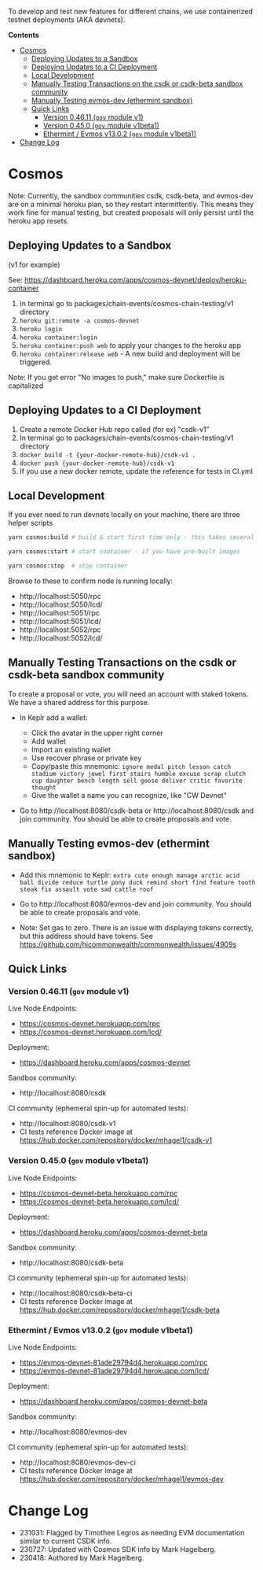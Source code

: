 To develop and test new features for different chains, we use containerized testnet deployments (AKA devnets).

**Contents**
- [Cosmos](#cosmos)
  * [Deploying Updates to a Sandbox](#deploying-updates-to-a-sandbox)
  * [Deploying Updates to a CI Deployment](#deploying-updates-to-a-ci-deployment)
  * [Local Development](#local-development)
  * [Manually Testing Transactions on the csdk or csdk-beta sandbox community](#manually-testing-transactions-on-the-csdk-or-csdk-beta-sandbox-community)
  * [Manually Testing evmos-dev (ethermint sandbox)](#manually-testing-evmos-dev--ethermint-sandbox-)
  * [Quick Links](#quick-links)
    + [Version 0.46.11 (`gov` module v1)](#version-04611---gov--module-v1-)
    + [Version 0.45.0 (`gov` module v1beta1)](#version-0450---gov--module-v1beta1-)
    + [Ethermint / Evmos v13.0.2 (`gov` module v1beta1)](#ethermint---evmos-v1302---gov--module-v1beta1-)
- [Change Log](#change-log)

# Cosmos

Note: Currently, the sandbox communities csdk, csdk-beta, and evmos-dev are on a minimal heroku plan, so they restart intermittently. This means they work fine for manual testing, but created proposals will only persist until the heroku app resets.

## Deploying Updates to a Sandbox

(v1 for example)

See: https://dashboard.heroku.com/apps/cosmos-devnet/deploy/heroku-container

1. In terminal go to packages/chain-events/cosmos-chain-testing/v1 directory
2. `heroku git:remote -a cosmos-devnet`
3. `heroku login`
4. `heroku container:login`
5. `heroku container:push web` to apply your changes to the heroku app
6. `heroku container:release web` - A new build and deployment will be triggered.

Note: If you get error "No images to push," make sure Dockerfile is capitalized

## Deploying Updates to a CI Deployment

1. Create a remote Docker Hub repo called (for ex) "csdk-v1"
2. In terminal go to packages/chain-events/cosmos-chain-testing/v1 directory
3. `docker build -t {your-docker-remote-hub}/csdk-v1 .`
4. `docker push {your-docker-remote-hub}/csdk-v1`
5. If you use a new docker remote, update the reference for tests in CI.yml

## Local Development

If you ever need to run devnets locally on your machine, there are three helper scripts

```bash
yarn cosmos:build # build & start first time only - this takes several minutes

yarn cosmos:start # start container - if you have pre-built images

yarn cosmos:stop  # stop container
```

Browse to these to confirm node is running locally:
* http://localhost:5050/rpc
* http://localhost:5050/lcd/
* http://localhost:5051/rpc
* http://localhost:5051/lcd/
* http://localhost:5052/rpc
* http://localhost:5052/lcd/

## Manually Testing Transactions on the csdk or csdk-beta sandbox community

To create a proposal or vote, you will need an account with staked tokens. We have a shared address for this purpose.

- In Keplr add a wallet:
    - Click the avatar in the upper right corner
    - Add wallet
    - Import an existing wallet
    - Use recover phrase or private key
    - Copy/paste this mnemonic:
        `ignore medal pitch lesson catch stadium victory jewel first stairs humble excuse scrap clutch cup daughter bench length sell goose deliver critic favorite thought`
    - Give the wallet a name you can recognize, like "CW Devnet"

- Go to http://localhost:8080/csdk-beta or http://localhost:8080/csdk and join community. You should be able to create proposals and vote.

## Manually Testing evmos-dev (ethermint sandbox)

- Add this mnemonic to Keplr:
    `extra cute enough manage arctic acid ball divide reduce turtle pony duck remind short find feature tooth steak fix assault vote sad cattle roof`

- Go to http://localhost:8080/evmos-dev and join community. You should be able to create proposals and vote.

- Note: Set gas to zero. There is an issue with displaying tokens correctly, but this address should have tokens. See https://github.com/hicommonwealth/commonwealth/issues/4909s

## Quick Links

### Version 0.46.11 (`gov` module v1)

Live Node Endpoints:
* https://cosmos-devnet.herokuapp.com/rpc
* https://cosmos-devnet.herokuapp.com/lcd/

Deployment:
* https://dashboard.heroku.com/apps/cosmos-devnet

Sandbox community:
* http://localhost:8080/csdk

CI community (ephemeral spin-up for automated tests):

* http://localhost:8080/csdk-v1
* CI tests reference Docker image at https://hub.docker.com/repository/docker/mhagel1/csdk-v1

### Version 0.45.0 (`gov` module v1beta1)

Live Node Endpoints:
* https://cosmos-devnet-beta.herokuapp.com/rpc
* https://cosmos-devnet-beta.herokuapp.com/lcd/

Deployment:
* https://dashboard.heroku.com/apps/cosmos-devnet-beta

Sandbox community:
* http://localhost:8080/csdk-beta

CI community (ephemeral spin-up for automated tests):

* http://localhost:8080/csdk-beta-ci
* CI tests reference Docker image at https://hub.docker.com/repository/docker/mhagel1/csdk-beta

### Ethermint / Evmos v13.0.2 (`gov` module v1beta1)

Live Node Endpoints:
* https://evmos-devnet-81ade29794d4.herokuapp.com/rpc
* https://evmos-devnet-81ade29794d4.herokuapp.com/lcd/

Deployment:
* https://dashboard.heroku.com/apps/cosmos-devnet-beta

Sandbox community:
* http://localhost:8080/evmos-dev

CI community (ephemeral spin-up for automated tests):

* http://localhost:8080/evmos-dev-ci
* CI tests reference Docker image at https://hub.docker.com/repository/docker/mhagel1/evmos-dev

# Change Log

- 231031: Flagged by Timothee Legros as needing EVM documentation similar to current CSDK info.
- 230727: Updated with Cosmos SDK info by Mark Hagelberg.
- 230418: Authored by Mark Hagelberg.